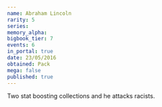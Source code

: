 ```yaml
---
name: Abraham Lincoln
rarity: 5
series:
memory_alpha:
bigbook_tier: 7
events: 6
in_portal: true
date: 23/05/2016
obtained: Pack
mega: false
published: true
---
```


Two stat boosting collections and he attacks racists.
